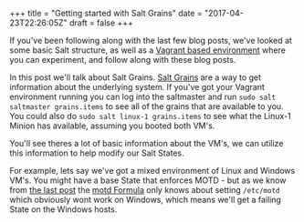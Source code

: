 +++
title = "Getting started with Salt Grains"
date = "2017-04-23T22:26:05Z"
draft = false
+++

If you've been following along with the last few blog posts, we've looked at some basic Salt structure, as well as a [Vagrant based environment](blog.badgerops.net/2017/04/10/getting-started-with-salt-workspace/) where you can experiment, and follow along with these blog posts.

In this post we'll talk about Salt Grains. [Salt Grains](https://docs.saltstack.com/en/latest/topics/grains) are a way to get information about the underlying system. If you've got your Vagrant environment running you can log into the saltmaster and run `sudo salt saltmaster grains.items` to see all of the grains that are available to you. You could also do `sudo salt linux-1 grains.items` to see what the Linux-1 Minion has available, assuming you booted both VM's.

You'll see theres a lot of basic information about the VM's, we can utilize this information to help modify our Salt States. 

For example, lets say we've got a mixed environment of Linux and Windows VM's. You might have a base State that enforces MOTD - but as we know from [the last post](blog.badgerops.net/2017/04/22/getting-started-with-salt-structure-2/) the [motd Formula](https://github.com/BadgerOps/salt-workspace/blob/master/formulas/motd/init.sls) only knows about setting `/etc/motd` which obviously wont work on Windows, which means we'll get a failing State on the Windows hosts. 

